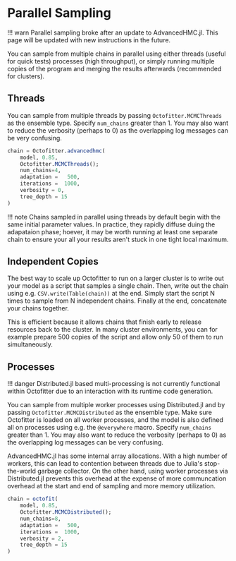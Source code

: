 # Parallel Sampling

!!! warn
    Parallel sampling broke after an update to AdvancedHMC.jl. This page will be updated with new instructions in the future.

You can sample from multiple chains in parallel using either threads (useful for quick tests) processes (high throughput), or simply running multiple copies of the program and merging the results afterwards (recommended for clusters).

## Threads

You can sample from multiple threads by passing `Octofitter.MCMCThreads` as the ensemble type.
Specify `num_chains` greater than 1.
You may also want to reduce the verbosity (perhaps to 0) as the overlapping log messages can be very confusing.
```julia
chain = Octofitter.advancedhmc(
    model, 0.85,
    Octofitter.MCMCThreads();
    num_chains=4,
    adaptation =   500,
    iterations =  1000,
    verbosity = 0,
    tree_depth = 15
)
```

!!! note
    Chains sampled in parallel using threads by default begin with the same initial parameter values. In practice, they  rapidly diffuse duing the adapataion phase; hoever, it may be worth running at least one separate chain to ensure your all your results aren't stuck in one tight local maximum.

## Independent Copies
The best way to scale up Octofitter to run on a larger cluster is to write out your model as a script that samples a single chain. Then, write out the chain using e.g. `CSV.write(Table(chain))` at the end.
Simply start the script N times to sample from N independent chains.
Finally at the end, concatenate your chains together.

This is efficient because it allows chains that finish early to release resources back to the cluster. In many cluster environments, you can for example prepare 500 copies of the script and allow only 50 of them to run simultaneously.

## Processes

!!! danger
    Distributed.jl based multi-processing is not currently functional within Octofitter due to an interaction with its runtime code generation.


You can sample from multiple worker processes using Distributed.jl and by passing `Octofitter.MCMCDistributed` as the ensemble type.
Make sure Octofitter is loaded on all worker processes, and the model is also defined all on processes using e.g. the `@everywhere` macro.
Specify `num_chains` greater than 1.
You may also want to reduce the verbosity (perhaps to 0) as the overlapping log messages can be very confusing.

AdvancedHMC.jl has some internal array allocations. With a high number of workers, this can lead to contention between threads due to Julia's stop-the-world garbage collector. On the other hand, using worker processes via Distributed.jl prevents this overhead at the expense of more communcation overhead at the start and end of sampling and more memory utilization.

```julia
chain = octofit(
    model, 0.85,
    Octofitter.MCMCDistributed();
    num_chains=8,
    adaptation =   500,
    iterations =  1000,
    verbosity = 2,
    tree_depth = 15
)
```